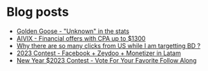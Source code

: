 # Blog posts
<!-- BLOG-POST-LIST:START -->
- [Golden Goose - &quot;Unknown&quot; in the stats](https://afflift.com/f/threads/golden-goose-unknown-in-the-stats.10345/)
- [AIVIX - Financial offers with CPA up to $1300](https://afflift.com/f/threads/aivix-financial-offers-with-cpa-up-to-1300.8167/)
- [Why there are so many clicks from US while I am targetting BD ?](https://afflift.com/f/threads/why-there-are-so-many-clicks-from-us-while-i-am-targetting-bd.10350/)
- [2023 Contest - Facebook + Zeydoo + Monetizer in Latam](https://afflift.com/f/threads/2023-contest-facebook-zeydoo-monetizer-in-latam.10256/)
- [New Year $2023 Contest - Vote For Your Favorite Follow Along](https://afflift.com/f/threads/new-year-2023-contest-vote-for-your-favorite-follow-along.10333/)
<!-- BLOG-POST-LIST:END -->
